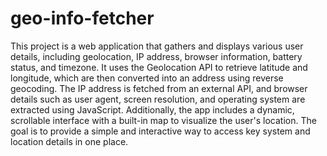 # geo-info-fetcher
This project is a web application that gathers and displays various user details, including geolocation, IP address, browser information, battery status, and timezone. It uses the Geolocation API to retrieve latitude and longitude, which are then converted into an address using reverse geocoding. The IP address is fetched from an external API, and browser details such as user agent, screen resolution, and operating system are extracted using JavaScript. Additionally, the app includes a dynamic, scrollable interface with a built-in map to visualize the user's location. The goal is to provide a simple and interactive way to access key system and location details in one place.
